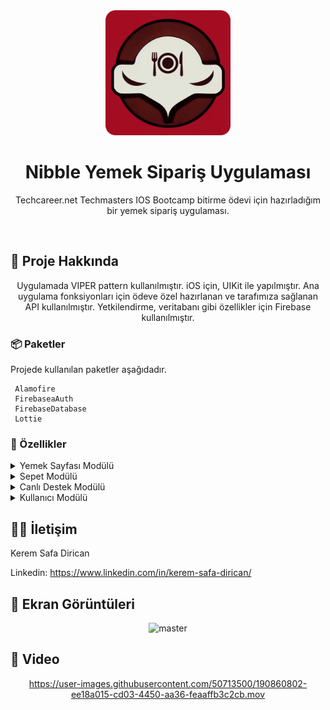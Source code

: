 
<div align="center">

  <img src="logo.png" alt="logo" width="200" height="auto" />
  <h1>Nibble Yemek Sipariş Uygulaması</h1>
  
  <p>
    Techcareer.net Techmasters IOS Bootcamp bitirme ödevi için hazırladığım bir yemek sipariş uygulaması.
  </p>

</div>

<br />

  

<!-- About the Project -->
## :star2: Proje Hakkında

<div align="center"> 
Uygulamada VIPER pattern kullanılmıştır. iOS için, UIKit ile yapılmıştır. Ana uygulama fonksiyonları için ödeve özel hazırlanan ve tarafımıza sağlanan API kullanılmıştır. Yetkilendirme, veritabanı gibi özellikler için Firebase kullanılmıştır.
</div>



<!-- Prerequisites -->
### :package: Paketler

Projede kullanılan paketler aşağıdadır.

```
 Alamofire
 FirebaseaAuth
 FirebaseDatabase
 Lottie
```


<!-- TechStack -->
### :space_invader: Özellikler

<details>
  <summary>Yemek Sayfası Modülü</summary> 
  <ul>
    <li>* [x] Web Tabanlı Kampanyalar</li>
    <li>* [x] Web Tabanlı Kategoriler</li>
    <li>* [ ] Kampanya ve Kategori Filtrelemesi</li>
    ---
    <li>* [x] Yemeklerin Listelenmesi</li>
    <li>* [x] Yemeklerin Sepete Eklenmesi</li>
  </ul>
</details>

<details>
  <summary>Sepet Modülü</summary>
  <ul>
    <li>* [x] Sepetin Listelenmesi</li>
    <li>* [x] Sepet Fiyat Hesaplanması</li>
    <li>* [x] Sepet Sipariş Oluşturma</li>
    <li>* [x] Sepetten Ürün Çıkarmak</li>
    <li>* [x] Sepetti Boşaltmak</li>
    <li>* [ ] Sepette Ürün Adedi Değiştirmek</li>
  </ul>
</details>

<details>
<summary>Canlı Destek Modülü</summary>
  <ul>
    <li>* [ ] Harici canlı destek entegrasyonu </li>
  </ul>
</details>

<details>
<summary>Kullanıcı Modülü</summary>
  <ul>
    <li>* [x] Giriş Yapma</li>
    <li>* [x] Üye Olma </li>
    <li>* [x] Parola Unuttum </li>
    <li>* [ ] Form Kontrolleri ve Hata mesajı yerelleştrime </li>
    ---
    <li>* [x] Bilgileri Görüntüleme</li>
    <li>* [ ] Cüzdan</li>
    <li>* [ ] Hesap Ayarları</li>
    <li>* [ ] Sipariş Listesi</li>
    <li>* [ ] Adres Defteri</li>
    <li>* [ ] Bildirimler</li>
  </ul>
</details>


<!-- Contact -->
## :raising_hand_man: İletişim

Kerem Safa Dirican

Linkedin: https://www.linkedin.com/in/kerem-safa-dirican/


<!-- Demo -->
## :iphone: Ekran Görüntüleri

<div align="center"> 

<img width="2405" alt="master" src="https://user-images.githubusercontent.com/50713500/190876687-b3cb3725-8ee7-47fc-9ae0-f6006d3a07fb.png">
</div>

<!-- Demo -->
## :gem: Video

<div align="center"> 

https://user-images.githubusercontent.com/50713500/190860802-ee18a015-cd03-4450-aa36-feaaffb3c2cb.mov
</div>
